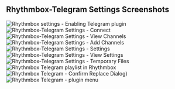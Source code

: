 ## Rhythmbox-Telegram Settings Screenshots

[//]: # (![Telegram playlist in Rhythmbox]&#40;screenshots/playlist.png&#41;)
[//]: # (![Telegram Authorization - Entering code]&#40;screenshots/code.png&#41;)

![Rhythmbox settings - Enabling Telegram plugin](settings.png)  
![Rhythmbox-Telegram Settings - Connect](prefs-1.png)  
![Rhythmbox-Telegram Settings - View Channels](prefs-4.png)  
![Rhythmbox-Telegram Settings - Add Channels](prefs-3.png)  
![Rhythmbox-Telegram Settings - Settings](prefs-5.png)  
![Rhythmbox-Telegram Settings - View Settings](prefs-6.png)  
![Rhythmbox-Telegram Settings - Temporary Files](prefs-7.png)  
![Rhythmbox Telegram playlist in Rhythmbox](playlist.png)  
![Rhythmbox Telegram - Confirm Replace Dialog](replace-dialog.png))  
![Rhythmbox Telegram - plugin menu](menu.png)  
